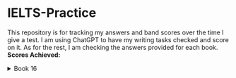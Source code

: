 # IELTS-Practice
This repository is for tracking my answers and band scores over the time I give a test. I am using ChatGPT to have my writing tasks checked and score on it. As for the rest, I am checking the answers provided for each book. <br>
**Scores Achieved:** <br>
<details>
  <summary>Book 16</summary>
  | Band Score | TASK |
  |--------:|------------|
  | 5.5 - 6.0 | Writing Task 1 |
  | 5.5 - 6.0 | Writing Task 2 |
  | 7.0 | Reading |
</details>
